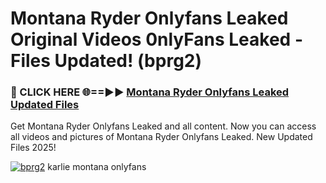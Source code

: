 # Montana Ryder Onlyfans Leaked Original Videos 0nlyFans Leaked - Files Updated! (bprg2)

<h3>🔴 CLICK HERE 🌐==►► <a href="https://tinyurl.com/x26r9saj" rel="nofollow">Montana Ryder Onlyfans Leaked Updated Files</a></h3>

Get Montana Ryder Onlyfans Leaked and all content. Now you can access all videos and pictures of Montana Ryder Onlyfans Leaked. New Updated Files 2025!

[![bprg2](https://i.imgur.com/LkgZPqh.gif)](https://tinyurl.com/x26r9saj)
karlie montana onlyfans